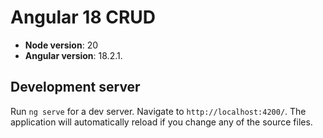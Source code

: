 # Angular 18 CRUD

- **Node version**: 20 
- **Angular version**: 18.2.1.


## Development server

Run `ng serve` for a dev server. Navigate to `http://localhost:4200/`. The application will automatically reload if you change any of the source files.

